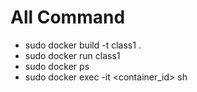 # All Command

- sudo docker build -t class1 .
- sudo docker run class1
- sudo docker ps
- sudo docker exec -it <container_id> sh
